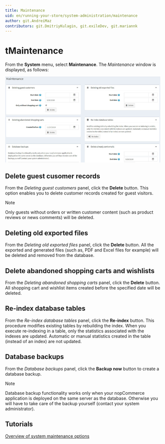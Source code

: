 ```yaml
---
title: Maintenance
uid: en/running-your-store/system-administration/maintenance
author: git.AndreiMaz
contributors: git.DmitriyKulagin, git.exileDev, git.mariannk
---
```


# tMaintenance

From the **System** menu, select **Maintenance**. The *Maintenance* window is displayed, as follows:

![Maintenance](_static/maintenance/maintenance.jpg)

## Delete guest cusomer records

From the *Deleting guest customers* panel, click the **Delete** button. This option enables you to delete customer records created for guest visitors.

> [!NOTE]
> 
> Only guests without orders or written customer content (such as product reviews or news comments) will be deleted.

## Deleting old exported files

From the *Deleting old exported files* panel, click the **Delete** button. All the exported and generated files (such as, PDF and Excel files for example) will be deleted and removed from the database.

## Delete abandoned shopping carts and wishlists

From the *Deleting abandoned shopping carts* panel, click the **Delete** button. All shopping cart and wishlist items created before the specified date will be deleted.

## Re-index database tables

From the *Re-index database tables* panel, click the **Re-index** button. This procedure modifies existing tables by rebuilding the index. When you execute re-indexing in a table, only the statistics associated with the indexes are updated. Automatic or manual statistics created in the table (instead of an index) are not updated.

## Database backups 

From the *Database backups* panel, click the **Backup now** button to create a database backup. 

> [!NOTE]
>
> Database backup functionality works only when your nopCommerce application is deployed on the same server as the database. Otherwise you will have to take care of the backup yourself (contact your system administrator).


## Tutorials

[Overview of system maintenance options](https://www.youtube.com/watch?v=CNgTJZoWHTA)